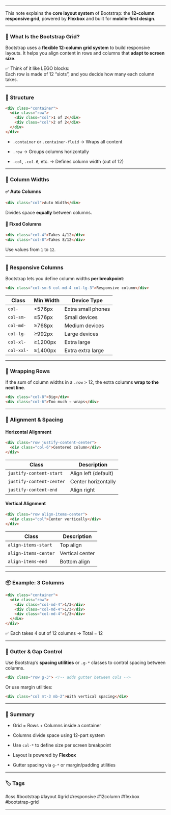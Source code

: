 
---

This note explains the **core layout system** of Bootstrap: the **12-column responsive grid**, powered by **Flexbox** and built for **mobile-first design**.

---

### 🧠 What Is the Bootstrap Grid?

Bootstrap uses a **flexible 12-column grid system** to build responsive layouts. It helps you align content in rows and columns that **adapt to screen size**.

✅ Think of it like LEGO blocks:  
Each row is made of 12 “slots”, and you decide how many each column takes.

---

### 🧱 Structure

```html
<div class="container">
  <div class="row">
    <div class="col">1 of 2</div>
    <div class="col">2 of 2</div>
  </div>
</div>
```

- `.container` or `.container-fluid` → Wraps all content
    
- `.row` → Groups columns horizontally
    
- `.col`, `.col-6`, etc. → Defines column width (out of 12)
    

---

### 🧩 Column Widths

#### ✅ Auto Columns

```html
<div class="col">Auto Width</div>
```

Divides space **equally** between columns.

#### 🔢 Fixed Columns

```html
<div class="col-4">Takes 4/12</div>
<div class="col-8">Takes 8/12</div>
```

Use values from `1` to `12`.

---

### 📱 Responsive Columns

Bootstrap lets you define column widths **per breakpoint**:

```html
<div class="col-sm-6 col-md-4 col-lg-3">Responsive column</div>
```

|Class|Min Width|Device Type|
|---|---|---|
|`col-`|<576px|Extra small phones|
|`col-sm-`|≥576px|Small devices|
|`col-md-`|≥768px|Medium devices|
|`col-lg-`|≥992px|Large devices|
|`col-xl-`|≥1200px|Extra large|
|`col-xxl-`|≥1400px|Extra extra large|

---

### 🔁 Wrapping Rows

If the sum of column widths in a `.row` > 12, the extra columns **wrap to the next line**.

```html
<div class="col-8">Big</div>
<div class="col-6">Too much → wraps</div>
```

---

### 🎯 Alignment & Spacing

#### Horizontal Alignment

```html
<div class="row justify-content-center">
  <div class="col-6">Centered column</div>
</div>
```

|Class|Description|
|---|---|
|`justify-content-start`|Align left (default)|
|`justify-content-center`|Center horizontally|
|`justify-content-end`|Align right|

#### Vertical Alignment

```html
<div class="row align-items-center">
  <div class="col">Center vertically</div>
</div>
```

|Class|Description|
|---|---|
|`align-items-start`|Top align|
|`align-items-center`|Vertical center|
|`align-items-end`|Bottom align|

---

### 📦 Example: 3 Columns

```html
<div class="container">
  <div class="row">
    <div class="col-md-4">1/3</div>
    <div class="col-md-4">1/3</div>
    <div class="col-md-4">1/3</div>
  </div>
</div>
```

✅ Each takes 4 out of 12 columns → Total = 12

---

### 🧼 Gutter & Gap Control

Use Bootstrap’s **spacing utilities** or `.g-*` classes to control spacing between columns.

```html
<div class="row g-3"> <!-- adds gutter between cols -->
```

Or use margin utilities:

```html
<div class="col mt-3 mb-2">With vertical spacing</div>
```

---

### 📝 Summary

- Grid = Rows + Columns inside a container
    
- Columns divide space using 12-part system
    
- Use `col-*` to define size per screen breakpoint
    
- Layout is powered by **Flexbox**
    
- Gutter spacing via `g-*` or margin/padding utilities
    

---

### 🏷️ Tags

#css #bootstrap #layout #grid #responsive #12column #flexbox #bootstrap-grid

---

